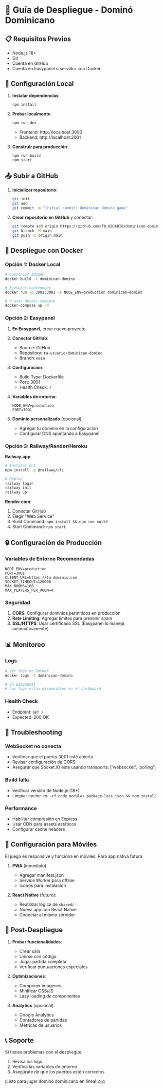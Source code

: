 # 🚀 Guía de Despliegue - Dominó Dominicano

## 📋 Requisitos Previos

- Node.js 18+
- Git
- Cuenta en GitHub
- Cuenta en Easypanel o servidor con Docker

## 🔧 Configuración Local

1. **Instalar dependencias**:
   ```bash
   npm install
   ```

2. **Probar localmente**:
   ```bash
   npm run dev
   ```
   - Frontend: http://localhost:3000
   - Backend: http://localhost:3001

3. **Construir para producción**:
   ```bash
   npm run build
   npm start
   ```

## 📤 Subir a GitHub

1. **Inicializar repositorio**:
   ```bash
   git init
   git add .
   git commit -m "Initial commit: Dominican Domino game"
   ```

2. **Crear repositorio en GitHub** y conectar:
   ```bash
   git remote add origin https://github.com/TU_USUARIO/dominican-domino.git
   git branch -M main
   git push -u origin main
   ```

## 🐳 Despliegue con Docker

### Opción 1: Docker Local

```bash
# Construir imagen
docker build -t dominican-domino .

# Ejecutar contenedor
docker run -p 3001:3001 -e NODE_ENV=production dominican-domino

# O usar docker-compose
docker-compose up -d
```

### Opción 2: Easypanel

1. **En Easypanel**, crear nuevo proyecto

2. **Conectar GitHub**:
   - Source: GitHub
   - Repository: `tu-usuario/dominican-domino`
   - Branch: `main`

3. **Configuración**:
   - Build Type: Dockerfile
   - Port: 3001
   - Health Check: `/`

4. **Variables de entorno**:
   ```
   NODE_ENV=production
   PORT=3001
   ```

5. **Dominio personalizado** (opcional):
   - Agregar tu dominio en la configuración
   - Configurar DNS apuntando a Easypanel

### Opción 3: Railway/Render/Heroku

**Railway.app**:
```bash
# Instalar CLI
npm install -g @railway/cli

# Deploy
railway login
railway init
railway up
```

**Render.com**:
1. Conectar GitHub
2. Elegir "Web Service"
3. Build Command: `npm install && npm run build`
4. Start Command: `npm start`

## 🔒 Configuración de Producción

### Variables de Entorno Recomendadas

```env
NODE_ENV=production
PORT=3001
CLIENT_URL=https://tu-dominio.com
SOCKET_TIMEOUT=120000
MAX_ROOMS=100
MAX_PLAYERS_PER_ROOM=4
```

### Seguridad

1. **CORS**: Configurar dominios permitidos en producción
2. **Rate Limiting**: Agregar límites para prevenir spam
3. **SSL/HTTPS**: Usar certificado SSL (Easypanel lo maneja automáticamente)

## 📊 Monitoreo

### Logs
```bash
# Ver logs en Docker
docker logs -f dominican-domino

# En Easypanel
# Los logs están disponibles en el dashboard
```

### Health Check
- Endpoint: `GET /`
- Expected: 200 OK

## 🐛 Troubleshooting

### WebSocket no conecta
- Verificar que el puerto 3001 esté abierto
- Revisar configuración de CORS
- Asegurar que Socket.IO esté usando transports: ['websocket', 'polling']

### Build falla
- Verificar versión de Node.js (18+)
- Limpiar cache: `rm -rf node_modules package-lock.json && npm install`

### Performance
- Habilitar compresión en Express
- Usar CDN para assets estáticos
- Configurar cache headers

## 📱 Configuración para Móviles

El juego es responsive y funciona en móviles. Para app nativa futura:

1. **PWA** (inmediato):
   - Agregar manifest.json
   - Service Worker para offline
   - Iconos para instalación

2. **React Native** (futuro):
   - Reutilizar lógica de `shared/`
   - Nueva app con React Native
   - Conectar al mismo servidor

## 🎯 Post-Despliegue

1. **Probar funcionalidades**:
   - Crear sala
   - Unirse con código
   - Jugar partida completa
   - Verificar puntuaciones especiales

2. **Optimizaciones**:
   - Comprimir imágenes
   - Minificar CSS/JS
   - Lazy loading de componentes

3. **Analytics** (opcional):
   - Google Analytics
   - Contadores de partidas
   - Métricas de usuarios

## 📞 Soporte

Si tienes problemas con el despliegue:
1. Revisa los logs
2. Verifica las variables de entorno
3. Asegúrate de que los puertos estén correctos

¡Listo para jugar dominó dominicano en línea! 🇩🇴